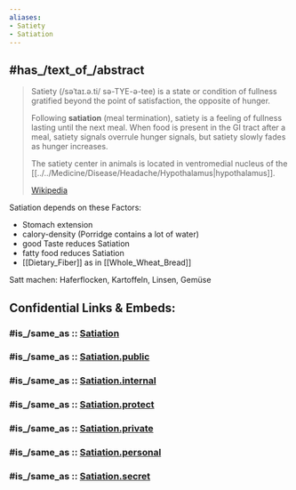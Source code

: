 ```yaml
---
aliases:
- Satiety
- Satiation
---
```


## #has_/text_of_/abstract 

> Satiety (/səˈtaɪ.ə.ti/ sə-TYE-ə-tee) is a state or condition of fullness 
> gratified beyond the point of satisfaction, the opposite of hunger. 
> 
> Following **satiation** (meal termination), satiety is a feeling of fullness lasting until the next meal. 
> When food is present in the GI tract after a meal, 
> satiety signals overrule hunger signals, 
> but satiety slowly fades as hunger increases.
>
> The satiety center in animals is located in ventromedial nucleus of the [[../../Medicine/Disease/Headache/Hypothalamus|hypothalamus]].
>
> [Wikipedia](https://en.wikipedia.org/wiki/Satiety) 

Satiation depends on these Factors: 
- Stomach extension 
- calory-density (Porridge contains a lot of water) 
- good Taste reduces Satiation 
- fatty food reduces Satiation  
- [[Dietary_Fiber]] as in [[Whole_Wheat_Bread]]  

Satt machen: 
Haferflocken, 
Kartoffeln, 
Linsen, Gemüse 


## Confidential Links & Embeds: 

### #is_/same_as :: [Satiation](/_Standards/bio/Metabolism/Digestion/Satiation.md) 

### #is_/same_as :: [Satiation.public](/_public/bio/Metabolism/Digestion/Satiation.public.md) 

### #is_/same_as :: [Satiation.internal](/_internal/bio/Metabolism/Digestion/Satiation.internal.md) 

### #is_/same_as :: [Satiation.protect](/_protect/bio/Metabolism/Digestion/Satiation.protect.md) 

### #is_/same_as :: [Satiation.private](/_private/bio/Metabolism/Digestion/Satiation.private.md) 

### #is_/same_as :: [Satiation.personal](/_personal/bio/Metabolism/Digestion/Satiation.personal.md) 

### #is_/same_as :: [Satiation.secret](/_secret/bio/Metabolism/Digestion/Satiation.secret.md)

